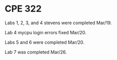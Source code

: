 # CPE 322

Labs 1, 2, 3, and 4 stevens were completed Mar/19.

Lab 4 mycpu login errors fixed Mar/20.

Labs 5 and 6 were completed Mar/20.

Lab 7 was completed Mar/26.
